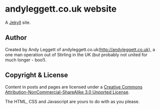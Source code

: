 # andyleggett.co.uk website

A [Jekyll](https://github.com/mojombo/jekyll) site.

## Author
Created by Andy Leggett of andyleggett.co.uk(http://andyleggett.co.uk), a
one man operation out of Stirling in the UK (but probably not united for much longer - boo!).

## Copyright & License

Content in posts and pages are licensed under a [Creative Commons
Attribution-NonCommercial-ShareAlike 3.0 Unported License](http://creativecommons.org/licenses/by-nc-sa/3.0/).

The HTML, CSS and Javascript are yours to do with as you please.